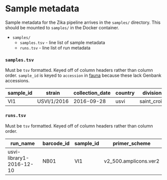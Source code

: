 # Sample metadata

Sample metadata for the Zika pipeline arrives in the `samples/` directory. This should be mounted to `samples/` in the Docker container.

  - `samples/`
    - `samples.tsv` - line list of sample metadata
    - `runs.tsv` - line list of run metadata

### `samples.tsv`

Must be `tsv` formatted. Keyed off of column headers rather than column order. `sample_id` is keyed to `accession` in [fauna](https://github.com/nextstrain/fauna) because these lack Genbank accessions.

sample_id | strain      | collection_date | country | division       | location    | usvi_sample_id | seq_platform |
--------- | ----------- | --------------- | ------- | -------------- | ----------- | -------------- | ------------ |
VI1       | USVI/1/2016 |	2016-09-28      | usvi    | saint_croix    | saint_croix | 16VI2395U      | minion       |

### `runs.tsv`

Must be `tsv` formatted. Keyed off of column headers rather than column order.

run_name                 | barcode_id | sample_id | primer_scheme
------------------------ | ---------- | --------- | -------------
usvi-library1-2016-12-10 | NB01       | VI1       | v2_500.amplicons.ver2
